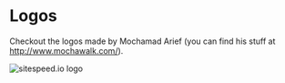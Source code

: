 # Logos
Checkout the logos made by Mochamad Arief (you can find his stuff at http://www.mochawalk.com/).

![sitespeed.io logo](https://raw.githubusercontent.com/sitespeedio/logo/master/png/Grafitti.png)